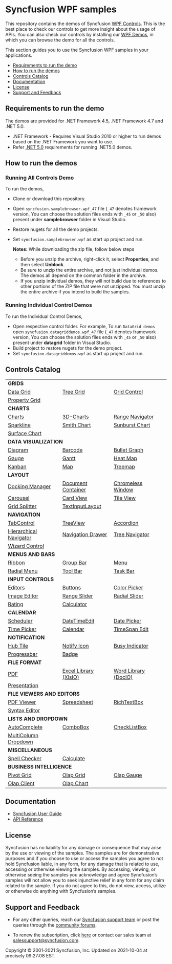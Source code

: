 # Syncfusion WPF samples 

This repository contains the demos of Syncfusion [WPF Controls](https://www.syncfusion.com/wpf-ui-controls?utm_source=github&utm_medium=listing). This is the best place to check our controls to get more insight about the usage of APIs. You can also check our controls by installing our [WPF Demos](https://www.syncfusion.com/demos#desktop?utm_source=github&utm_medium=listing), in which you can browse the demo for all the controls.

This section guides you to use the Syncfusion WPF samples in your applications.

* [Requirements to run the demo](#requirements-to-run-the-demo)
* [How to run the demos](#how-to-run-the-demos)
* [Controls Catalog](#controls-catalog)
* [Documentation](#documentation)
* [License](#license)
* [Support and Feedback](#support-and-feedback)

## <a name="requirements-to-run-the-demo"></a>Requirements to run the demo ##

The demos are provided for .NET Framework 4.5, .NET Framework 4.7 and .NET 5.0. 
* .NET Framework - Requires Visual Studio 2010 or higher to run demos based on the .NET Framework you want to use.
* Refer [.NET 5.0](https://dotnet.microsoft.com/download/dotnet/5.0) requirements for running .NET5.0 demos.

## <a name="how-to-run-the-demos"></a>How to run the demos ##

### Running All Controls Demo

To run the demos, 
 * Clone or download this repository.
 * Open `syncfusion.samplebrowser.wpf_47` file (`_47` denotes framework version, You can choose the solution files ends with `_45` or `_50` also) present under **samplebrowser** folder in Visual Studio.
 * Restore nugets for all the demo projects.
 * Set `syncfusion.samplebrowser.wpf` as start up project and run.

   **Notes:** While downloading the zip file, follow below steps
   * Before you unzip the archive, right-click it, select **Properties**, and then select **Unblock**.
   * Be sure to unzip the entire archive, and not just individual demos. The demos all depend on the common folder in the archive.
   * If you unzip individual demos, they will not build due to references to other portions of the ZIP file that were not unzipped. You must unzip the entire archive if you intend to build the samples.
   
### Running Individual Control Demos

To run the Individual Control Demos, 
 * Open respective control folder. For example, To run `DataGrid demos` open `syncfusion.datagriddemos.wpf_47` file (`_47` denotes framework version, You can choose the solution files ends with `_45` or `_50` also) present under **datagrid** folder in Visual Studio.
 * Build project to restore nugets for the demo project.
 * Set `syncfusion.datagriddemos.wpf` as start up project and run.

## <a name="controls-catalog"></a>Controls Catalog ## 

<table>
    <tr>
        <td colspan="3">
            <b>GRIDS</b>
        </td>
    </tr>
    <tr>
        <td>
            <a href="datagrid">Data Grid</a>
        </td>
        <td>
            <a href="treegrid">Tree Grid</a>
        </td>
        <td>
            <a href="gridcontrol">Grid Control</a>
        </td>
    </tr>
    <tr>
        <td>
            <a href="propertygrid">Property Grid</a>
        </td>
        <td></td>
        <td></td>
    </tr>
    <tr>
        <td colspan="3">
            <b>CHARTS</b>
        </td>
    </tr>
    <tr>
        <td>
            <a href="chart">Charts</a>
        </td>
        <td>
            <a href="chart">3D-Charts</a>
        </td>
        <td>
            <a href="chart">Range Navigator</a>
        </td>
    </tr>
     <tr>
        <td>
            <a href="sparkline">Sparkline</a>
        </td>
        <td>
            <a href="smithchart">Smith Chart</a>
        </td>
        <td>
            <a href="sunburstchart">Sunburst Chart</a>
        </td>
    </tr>
     <tr>
        <td>
            <a href="surfacechart">Surface Chart</a>
        </td>
        <td></td>
        <td></td>
    </tr>
    <tr>
        <td colspan="3">
            <b>DATA VISUALIZATION</b>
        </td>
    </tr>
    <tr>
        <td>
            <a href="diagram">Diagram</a>
        </td>
        <td>
            <a href="barcode">Barcode</a>
        </td>
        <td>
            <a href="bulletgraph">Bullet Graph</a>
        </td>
    </tr>
     <tr>
        <td>
            <a href="gauge">Gauge</a>
        </td>
        <td>
            <a href="gantt">Gantt</a>
        </td>
        <td>
            <a href="heatmap">Heat Map</a>
        </td>
    </tr>
     <tr>
        <td>
            <a href="kanban">Kanban</a>
        </td>
         <td>
            <a href="map">Map</a>
        </td>
         <td>
            <a href="treemap">Treemap</a>
        </td>
    </tr>
    <tr>
        <td colspan="3">
            <b>LAYOUT</b>
        </td>
    </tr>
    <tr>
        <td>
            <a href="dockingmanager">Docking Manager</a>
        </td>
        <td>
            <a href="layout">Document Container</a>
        </td>
        <td>
            <a href="layout">Chromeless Window</a>
        </td>
    </tr>
     <tr>
        <td>
            <a href="layout">Carousel</a>
        </td>
        <td>
            <a href="layout">Card View</a>
        </td>
        <td>
            <a href="layout">Tile View</a>
        </td>
    </tr>
     <tr>
        <td>
            <a href="layout">Grid Splitter</a>
        </td>
         <td>
            <a href="layout">TextInputLayout</a>
        </td>
        <td></td>
    </tr>
    <tr>
        <td colspan="3">
            <b>NAVIGATION</b>
        </td>
    </tr>
    <tr>
        <td>
            <a href="navigation">TabControl</a>
        </td>
        <td>
            <a href="treeview">TreeView</a>
        </td>
        <td>
            <a href="navigation">Accordion</a>
        </td>
    </tr>
     <tr>
        <td>
            <a href="navigation">Hierarchical Navigator</a>
        </td>
        <td>
            <a href="navigation">Navigation Drawer</a>
        </td>
        <td>
            <a href="navigation">Tree Navigator</a>
        </td>
    </tr>
     <tr>
        <td>
            <a href="navigation">Wizard Control</a>
        </td>
        <td></td>
        <td></td>
    </tr>
    <tr>
        <td colspan="3">
            <b>MENUS AND BARS</b>
        </td>
    </tr>
    <tr>
        <td>
            <a href="ribbon">Ribbon</a>
        </td>
        <td>
            <a href="navigation">Group Bar</a>
        </td>
        <td>
            <a href="navigation">Menu</a>
        </td>
    </tr>
     <tr>
        <td>
            <a href="navigation">Radial Menu</a>
        </td>
        <td>
            <a href="navigation">Tool Bar</a>
        </td>
        <td>
            <a href="navigation">Task Bar</a>
        </td>
    </tr>
    <tr>
        <td colspan="3">
            <b>INPUT CONTROLS</b>
        </td>
    </tr>
    <tr>
        <td>
            <a href="editor">Editors</a>
        </td>
        <td>
            <a href="editor">Buttons</a>
        </td>
        <td>
            <a href="editor">Color Picker</a>
        </td>
    </tr>
     <tr>
        <td>
            <a href="imageeditor">Image Editor</a>
        </td>
        <td>
            <a href="editor">Range Slider</a>
        </td>
        <td>
            <a href="editor">Radial Slider</a>
        </td>
    </tr>
     <tr>
        <td>
            <a href="editor">Rating</a>
        </td>
        <td>
            <a href="editor">Calculator</a>
        </td>
        <td></td>
        <td></td>
    </tr>
    <tr>
        <td colspan="3">
            <b>CALENDAR</b>
        </td>
    </tr>
    <tr>
        <td>
            <a href="scheduler">Scheduler</a>
        </td>
        <td>
            <a href="editor">DateTimeEdit</a>
        </td>
        <td>
            <a href="editor">Date Picker</a>
        </td>
    </tr>
    <tr>
        <td>
            <a href="editor">Time Picker</a>
        </td>
        <td>
            <a href="editor">Calendar</a>
        </td>
        <td>
            <a href="navigation">TimeSpan Edit</a>
        </td>
    </tr>
    <tr>
        <td colspan="3">
            <b>NOTIFICATION</b>
        </td>
    </tr>
    <tr>
        <td>
            <a href="notification">Hub Tile</a>
        </td>
        <td>
            <a href="notification">Notify Icon</a>
        </td>
        <td>
            <a href="notification">Busy Indicator</a>
        </td>
    </tr>
     <tr>
        <td>
            <a href="notification">Progressbar</a>
        </td>
        <td>
            <a href="notification">Badge</a>
        </td>
        <td></td>
    </tr>
     <tr>
        <td colspan="3">
            <b>FILE FORMAT</b>
        </td>
    </tr>
    <tr>
        <td>
            <a href="pdf">PDF</a>
        </td>
        <td>
            <a href="xlsio">Excel Library (XlsIO)</a>
        </td>
        <td>
            <a href="docio">Word Library (DocIO)</a>
        </td>
    </tr>
     <tr>
        <td>
            <a href="presentation">Presentation</a>
        </td>
        <td></td>
        <td></td>
    </tr>
    <tr>
        <td colspan="3">
            <b>FILE VIEWERS AND EDITORS</b>
        </td>
    </tr>
    <tr>
        <td>
            <a href="pdfviewer">PDF Viewer</a>
        </td>
        <td>
            <a href="spreadsheet">Spreadsheet</a>
        </td>
        <td>
            <a href="richtextbox">RichTextBox</a>
        </td>
    </tr>
     <tr>
        <td>
            <a href="syntaxeditor">Syntax Editor</a>
        </td>
        <td></td>
        <td></td>
    </tr>
    <tr>
        <td colspan="3">
            <b>LISTS AND DROPDOWN</b>
        </td>
    </tr>
    <tr>
        <td>
            <a href="dropdown">AutoComplete</a>
        </td>
        <td>
            <a href="dropdown">ComboBox</a>
        </td>
        <td>
            <a href="dropdown">CheckListBox</a>
        </td>
    </tr>
     <tr>
        <td>
            <a href="dropdown">MultiColumn Dropdown</a>
        </td>
        <td></td>
        <td></td>
    </tr>
    <tr>
        <td colspan="3">
            <b>MISCELLANEOUS</b>
        </td>
    </tr>
    <tr>
        <td>
            <a href="spellchecker">Spell Checker</a>
        </td>
        <td>
            <a href="calculate">Calculate</a>
        </td>
        <td></td>
    </tr>
    <tr>
        <td colspan="3">
            <b>BUSINESS INTELLIGENCE</b>
        </td>
    </tr>
    <tr>
        <td>
            <a href="pivotgrid">Pivot Grid</a>
        </td>
        <td>
            <a href="olapgrid">Olap Grid</a>
        </td>
        <td>
            <a href="olapgauge">Olap Gauge</a>
        </td>
    </tr>
     <tr>
        <td>
            <a href="olapclient">Olap Client</a>
        </td>
        <td>
            <a href="olapchart">Olap Chart</a>
        </td>
        <td></td>
    </tr>
</table>

## <a name="documentation"></a>Documentation ##

* [Syncfusion User Guide](https://help.syncfusion.com/wpf/welcome-to-syncfusion-essential-wpf?utm_source=github&utm_medium=listing)
* [API Reference](https://help.syncfusion.com/cr/wpf?utm_source=github&utm_medium=listing)

## <a name="license"></a>License ##

Syncfusion has no liability for any damage or consequence that may arise by the use or viewing of the samples. The samples are for demonstrative purposes and if you choose to use or access the samples you agree to not hold Syncfusion liable, in any form, for any damage that is related to use, accessing or otherwise viewing the samples. By accessing, viewing, or otherwise seeing the samples you acknowledge and agree Syncfusion’s samples will not allow you to seek injunctive relief in any form for any claim related to the sample. If you do not agree to this, do not view, access, utilize or otherwise do anything with Syncfusion’s samples.

## <a name="support-and-feedback"></a>Support and Feedback ##

* For any other queries, reach our [Syncfusion support team](https://www.syncfusion.com/support/directtrac/incidents/newincident?utm_source=github&utm_medium=listing) or post the queries through the [community forums](https://www.syncfusion.com/forums?utm_source=github&utm_medium=listing).

* To renew the subscription, click [here](https://www.syncfusion.com/sales/products?utm_source=github&utm_medium=listing) or contact our sales team at <salessupport@syncfusion.com>.

<p>Copyright © 2001-2021 Syncfusion, Inc. Updated on 2021-10-04 at precisely 09:27:08 EST.</p> 